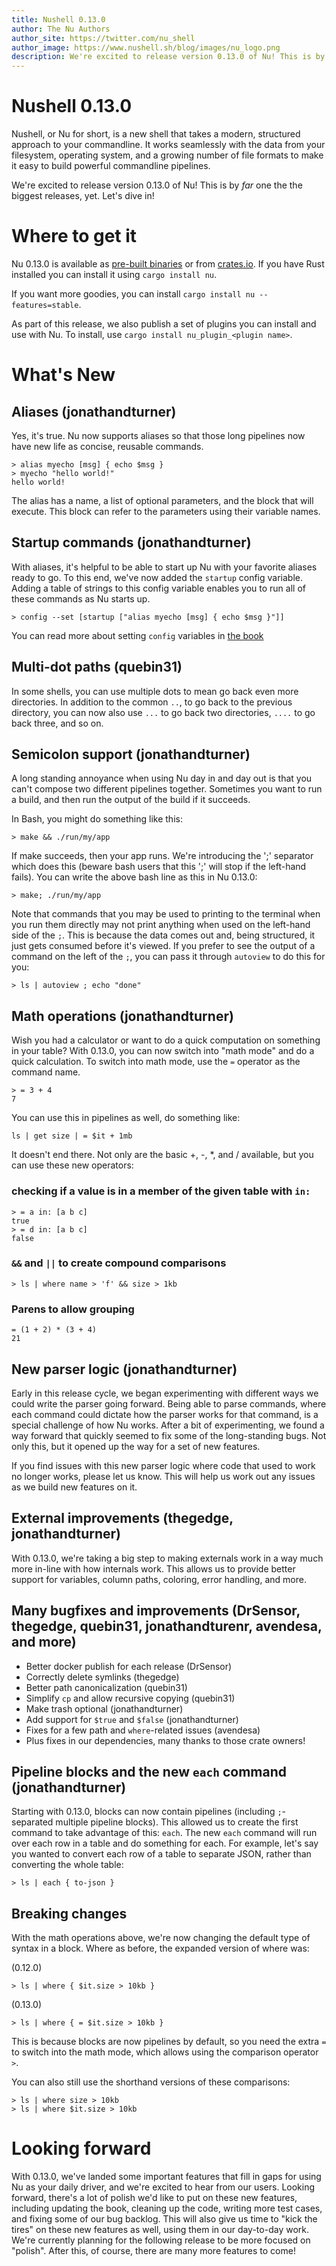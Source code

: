 ```yaml
---
title: Nushell 0.13.0
author: The Nu Authors
author_site: https://twitter.com/nu_shell
author_image: https://www.nushell.sh/blog/images/nu_logo.png
description: We're excited to release version 0.13.0 of Nu! This is by *far* one the the biggest releases, yet. Let's dive in!
---
```


# Nushell 0.13.0

Nushell, or Nu for short, is a new shell that takes a modern, structured approach to your commandline. It works seamlessly with the data from your filesystem, operating system, and a growing number of file formats to make it easy to build powerful commandline pipelines.

We're excited to release version 0.13.0 of Nu! This is by _far_ one the the biggest releases, yet. Let's dive in!

# Where to get it

Nu 0.13.0 is available as [pre-built binaries](https://github.com/nushell/nushell/releases/tag/0.13.0) or from [crates.io](https://crates.io/crates/nu). If you have Rust installed you can install it using `cargo install nu`.

If you want more goodies, you can install `cargo install nu --features=stable`.

As part of this release, we also publish a set of plugins you can install and use with Nu. To install, use `cargo install nu_plugin_<plugin name>`.

# What's New

## Aliases (jonathandturner)

Yes, it's true. Nu now supports aliases so that those long pipelines now have new life as concise, reusable commands.

```
> alias myecho [msg] { echo $msg }
> myecho "hello world!"
hello world!
```

The alias has a name, a list of optional parameters, and the block that will execute. This block can refer to the parameters using their variable names.

## Startup commands (jonathandturner)

With aliases, it's helpful to be able to start up Nu with your favorite aliases ready to go. To this end, we've now added the `startup` config variable. Adding a table of strings to this config variable enables you to run all of these commands as Nu starts up.

```
> config --set [startup ["alias myecho [msg] { echo $msg }"]]
```

You can read more about setting `config` variables in [the book](https://www.nushell.sh/book/configuration)

## Multi-dot paths (quebin31)

In some shells, you can use multiple dots to mean go back even more directories. In addition to the common `..`, to go back to the previous directory, you can now also use `...` to go back two directories, `....` to go back three, and so on.

## Semicolon support (jonathandturner)

A long standing annoyance when using Nu day in and day out is that you can't compose two different pipelines together. Sometimes you want to run a build, and then run the output of the build if it succeeds.

In Bash, you might do something like this:

```
> make && ./run/my/app
```

If make succeeds, then your app runs. We're introducing the ';' separator which does this (beware bash users that this ';' will stop if the left-hand fails). You can write the above bash line as this in Nu 0.13.0:

```
> make; ./run/my/app
```

Note that commands that you may be used to printing to the terminal when you run them directly may not print anything when used on the left-hand side of the `;`. This is because the data comes out and, being structured, it just gets consumed before it's viewed. If you prefer to see the output of a command on the left of the `;`, you can pass it through `autoview` to do this for you:

```
> ls | autoview ; echo "done"
```

## Math operations (jonathandturner)

Wish you had a calculator or want to do a quick computation on something in your table? With 0.13.0, you can now switch into "math mode" and do a quick calculation. To switch into math mode, use the `=` operator as the command name.

```
> = 3 + 4
7
```

You can use this in pipelines as well, do something like:

```
ls | get size | = $it + 1mb
```

It doesn't end there. Not only are the basic +, -, \*, and / available, but you can use these new operators:

### checking if a value is in a member of the given table with `in:`

```
> = a in: [a b c]
true
> = d in: [a b c]
false
```

### `&&` and `||` to create compound comparisons

```
> ls | where name > 'f' && size > 1kb
```

### Parens to allow grouping

```
= (1 + 2) * (3 + 4)
21
```

## New parser logic (jonathandturner)

Early in this release cycle, we began experimenting with different ways we could write the parser going forward. Being able to parse commands, where each command could dictate how the parser works for that command, is a special challenge of how Nu works. After a bit of experimenting, we found a way forward that quickly seemed to fix some of the long-standing bugs. Not only this, but it opened up the way for a set of new features.

If you find issues with this new parser logic where code that used to work no longer works, please let us know. This will help us work out any issues as we build new features on it.

## External improvements (thegedge, jonathandturner)

With 0.13.0, we're taking a big step to making externals work in a way much more in-line with how internals work. This allows us to provide better support for variables, column paths, coloring, error handling, and more.

## Many bugfixes and improvements (DrSensor, thegedge, quebin31, jonathandturenr, avendesa, and more)

- Better docker publish for each release (DrSensor)
- Correctly delete symlinks (thegedge)
- Better path canonicalization (quebin31)
- Simplify `cp` and allow recursive copying (quebin31)
- Make trash optional (jonathandturner)
- Add support for `$true` and `$false` (jonathandturner)
- Fixes for a few path and `where`-related issues (avendesa)
- Plus fixes in our dependencies, many thanks to those crate owners!

## Pipeline blocks and the new `each` command (jonathandturner)

Starting with 0.13.0, blocks can now contain pipelines (including `;`-separated multiple pipeline blocks). This allowed us to create the first command to take advantage of this: `each`. The new `each` command will run over each row in a table and do something for each. For example, let's say you wanted to convert each row of a table to separate JSON, rather than converting the whole table:

```
> ls | each { to-json }
```

## Breaking changes

With the math operations above, we're now changing the default type of syntax in a block. Where as before, the expanded version of where was:

(0.12.0)

```
> ls | where { $it.size > 10kb }
```

(0.13.0)

```
> ls | where { = $it.size > 10kb }
```

This is because blocks are now pipelines by default, so you need the extra `=` to switch into the math mode, which allows using the comparison operator `>`.

You can also still use the shorthand versions of these comparisons:

```
> ls | where size > 10kb
> ls | where $it.size > 10kb
```

# Looking forward

With 0.13.0, we've landed some important features that fill in gaps for using Nu as your daily driver, and we're excited to hear from our users. Looking forward, there's a lot of polish we'd like to put on these new features, including updating the book, cleaning up the code, writing more test cases, and fixing some of our bug backlog. This will also give us time to "kick the tires" on these new features as well, using them in our day-to-day work. We're currently planning for the following release to be more focused on "polish". After this, of course, there are many more features to come!
